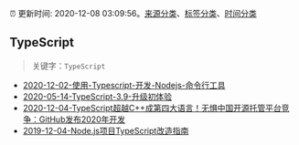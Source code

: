 :alarm_clock: 更新时间: 2020-12-08 03:09:56。[来源分类](../README.md)、[标签分类](../TAGS.md)、[时间分类](../TIMELINE.md)

## TypeScript


> 关键字：`TypeScript`



- [2020-12-02-使用-Typescript-开发-Nodejs-命令行工具](https://www.ershicimi.com/p/de3401f3aecba163bc40e0452fcc331a) 
- [2020-05-14-TypeScript-3.9-升级初体验](https://www.ershicimi.com/p/735e621e01948c8458a4dea2cd00ba0f) 
- [2020-12-04-TypeScript超越C++成第四大语言！无惧中国开源托管平台竞争：GitHub发布2020年开发](https://www.ershicimi.com/p/526f9b7c020a89dfe02fe0a47bc783d1) 
- [2019-12-04-Node.js项目TypeScript改造指南](https://juejin.im/post/5de4867f51882573135415dd) 